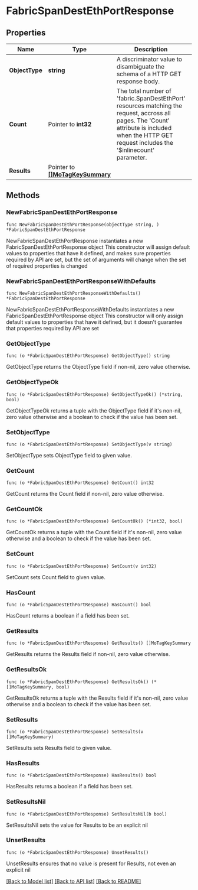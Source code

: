 # FabricSpanDestEthPortResponse

## Properties

Name | Type | Description | Notes
------------ | ------------- | ------------- | -------------
**ObjectType** | **string** | A discriminator value to disambiguate the schema of a HTTP GET response body. | 
**Count** | Pointer to **int32** | The total number of &#39;fabric.SpanDestEthPort&#39; resources matching the request, accross all pages. The &#39;Count&#39; attribute is included when the HTTP GET request includes the &#39;$inlinecount&#39; parameter. | [optional] 
**Results** | Pointer to [**[]MoTagKeySummary**](MoTagKeySummary.md) |  | [optional] 

## Methods

### NewFabricSpanDestEthPortResponse

`func NewFabricSpanDestEthPortResponse(objectType string, ) *FabricSpanDestEthPortResponse`

NewFabricSpanDestEthPortResponse instantiates a new FabricSpanDestEthPortResponse object
This constructor will assign default values to properties that have it defined,
and makes sure properties required by API are set, but the set of arguments
will change when the set of required properties is changed

### NewFabricSpanDestEthPortResponseWithDefaults

`func NewFabricSpanDestEthPortResponseWithDefaults() *FabricSpanDestEthPortResponse`

NewFabricSpanDestEthPortResponseWithDefaults instantiates a new FabricSpanDestEthPortResponse object
This constructor will only assign default values to properties that have it defined,
but it doesn't guarantee that properties required by API are set

### GetObjectType

`func (o *FabricSpanDestEthPortResponse) GetObjectType() string`

GetObjectType returns the ObjectType field if non-nil, zero value otherwise.

### GetObjectTypeOk

`func (o *FabricSpanDestEthPortResponse) GetObjectTypeOk() (*string, bool)`

GetObjectTypeOk returns a tuple with the ObjectType field if it's non-nil, zero value otherwise
and a boolean to check if the value has been set.

### SetObjectType

`func (o *FabricSpanDestEthPortResponse) SetObjectType(v string)`

SetObjectType sets ObjectType field to given value.


### GetCount

`func (o *FabricSpanDestEthPortResponse) GetCount() int32`

GetCount returns the Count field if non-nil, zero value otherwise.

### GetCountOk

`func (o *FabricSpanDestEthPortResponse) GetCountOk() (*int32, bool)`

GetCountOk returns a tuple with the Count field if it's non-nil, zero value otherwise
and a boolean to check if the value has been set.

### SetCount

`func (o *FabricSpanDestEthPortResponse) SetCount(v int32)`

SetCount sets Count field to given value.

### HasCount

`func (o *FabricSpanDestEthPortResponse) HasCount() bool`

HasCount returns a boolean if a field has been set.

### GetResults

`func (o *FabricSpanDestEthPortResponse) GetResults() []MoTagKeySummary`

GetResults returns the Results field if non-nil, zero value otherwise.

### GetResultsOk

`func (o *FabricSpanDestEthPortResponse) GetResultsOk() (*[]MoTagKeySummary, bool)`

GetResultsOk returns a tuple with the Results field if it's non-nil, zero value otherwise
and a boolean to check if the value has been set.

### SetResults

`func (o *FabricSpanDestEthPortResponse) SetResults(v []MoTagKeySummary)`

SetResults sets Results field to given value.

### HasResults

`func (o *FabricSpanDestEthPortResponse) HasResults() bool`

HasResults returns a boolean if a field has been set.

### SetResultsNil

`func (o *FabricSpanDestEthPortResponse) SetResultsNil(b bool)`

 SetResultsNil sets the value for Results to be an explicit nil

### UnsetResults
`func (o *FabricSpanDestEthPortResponse) UnsetResults()`

UnsetResults ensures that no value is present for Results, not even an explicit nil

[[Back to Model list]](../README.md#documentation-for-models) [[Back to API list]](../README.md#documentation-for-api-endpoints) [[Back to README]](../README.md)


